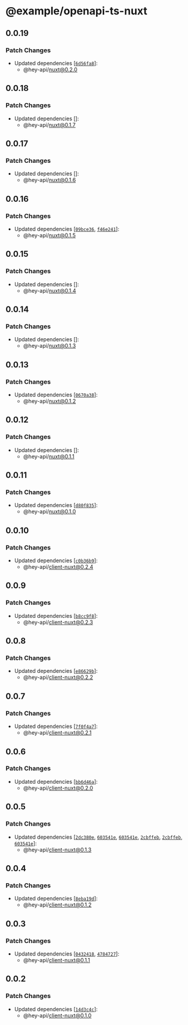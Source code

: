 # @example/openapi-ts-nuxt

## 0.0.19

### Patch Changes

- Updated dependencies [[`6d56fa8`](https://github.com/hey-api/openapi-ts/commit/6d56fa8d80fd02c67746324b8edd6d008f788d67)]:
  - @hey-api/nuxt@0.2.0

## 0.0.18

### Patch Changes

- Updated dependencies []:
  - @hey-api/nuxt@0.1.7

## 0.0.17

### Patch Changes

- Updated dependencies []:
  - @hey-api/nuxt@0.1.6

## 0.0.16

### Patch Changes

- Updated dependencies [[`09bce36`](https://github.com/hey-api/openapi-ts/commit/09bce3644680a68ea91c9a1396d506b13709ae93), [`f46e241`](https://github.com/hey-api/openapi-ts/commit/f46e2419d8eaefea4eaff232f00ec770509afcb1)]:
  - @hey-api/nuxt@0.1.5

## 0.0.15

### Patch Changes

- Updated dependencies []:
  - @hey-api/nuxt@0.1.4

## 0.0.14

### Patch Changes

- Updated dependencies []:
  - @hey-api/nuxt@0.1.3

## 0.0.13

### Patch Changes

- Updated dependencies [[`0670a38`](https://github.com/hey-api/openapi-ts/commit/0670a38c66dffc1431a7d4b48ec06b72d4f6868f)]:
  - @hey-api/nuxt@0.1.2

## 0.0.12

### Patch Changes

- Updated dependencies []:
  - @hey-api/nuxt@0.1.1

## 0.0.11

### Patch Changes

- Updated dependencies [[`d80f835`](https://github.com/hey-api/openapi-ts/commit/d80f835b46775a01451f02f832ceb288c2b561d2)]:
  - @hey-api/nuxt@0.1.0

## 0.0.10

### Patch Changes

- Updated dependencies [[`c0b36b9`](https://github.com/hey-api/openapi-ts/commit/c0b36b95645d484034c3af145c5554867568979b)]:
  - @hey-api/client-nuxt@0.2.4

## 0.0.9

### Patch Changes

- Updated dependencies [[`b8cc9f8`](https://github.com/hey-api/openapi-ts/commit/b8cc9f8a5eaf4f4ff345abc49c14c6b96744c2ea)]:
  - @hey-api/client-nuxt@0.2.3

## 0.0.8

### Patch Changes

- Updated dependencies [[`e86629b`](https://github.com/hey-api/openapi-ts/commit/e86629bfa9ae2a47131d3a9a240a6aa2a4f67911)]:
  - @hey-api/client-nuxt@0.2.2

## 0.0.7

### Patch Changes

- Updated dependencies [[`7f0f4a7`](https://github.com/hey-api/openapi-ts/commit/7f0f4a76b06c8fafb33581b522faf8efc6fd85ac)]:
  - @hey-api/client-nuxt@0.2.1

## 0.0.6

### Patch Changes

- Updated dependencies [[`bb6d46a`](https://github.com/hey-api/openapi-ts/commit/bb6d46ae119ce4e7e3a2ab3fded74ac4fb4cdff2)]:
  - @hey-api/client-nuxt@0.2.0

## 0.0.5

### Patch Changes

- Updated dependencies [[`2dc380e`](https://github.com/hey-api/openapi-ts/commit/2dc380eabc17c723654beb04ecd7bce6d33d3b49), [`603541e`](https://github.com/hey-api/openapi-ts/commit/603541e307dc2953da7dddd300176865629b50bb), [`603541e`](https://github.com/hey-api/openapi-ts/commit/603541e307dc2953da7dddd300176865629b50bb), [`2cbffeb`](https://github.com/hey-api/openapi-ts/commit/2cbffeb2cdd6c6143cd68cac68369584879dda31), [`2cbffeb`](https://github.com/hey-api/openapi-ts/commit/2cbffeb2cdd6c6143cd68cac68369584879dda31), [`603541e`](https://github.com/hey-api/openapi-ts/commit/603541e307dc2953da7dddd300176865629b50bb)]:
  - @hey-api/client-nuxt@0.1.3

## 0.0.4

### Patch Changes

- Updated dependencies [[`8eba19d`](https://github.com/hey-api/openapi-ts/commit/8eba19d4092fc0903572ab9fdadf0b4c26928ba2)]:
  - @hey-api/client-nuxt@0.1.2

## 0.0.3

### Patch Changes

- Updated dependencies [[`0432418`](https://github.com/hey-api/openapi-ts/commit/0432418d72c94ef94865f8216ed2f723ad5191f9), [`4784727`](https://github.com/hey-api/openapi-ts/commit/47847276e8bc854045044dd414382080270dd779)]:
  - @hey-api/client-nuxt@0.1.1

## 0.0.2

### Patch Changes

- Updated dependencies [[`14d3c4c`](https://github.com/hey-api/openapi-ts/commit/14d3c4ce0393d543e2d3aaebbfcf8f0cf32483b0)]:
  - @hey-api/client-nuxt@0.1.0
